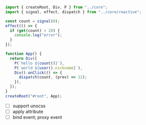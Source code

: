 ```ts
import { createRoot, Div, P } from "../core";
import { signal, effect, dispatch } from "../core/reactive";

const count = signal(0);
effect(() => {
  if (get(count) > 20) {
    console.log("error");
  }
});

function App() {
  return Div([
    P(`hello ${count()}`),
    P(`world ${user().nickname}`),
    Div().onClick(() => {
      dispatch(count, (prev) => 12);
    }),
  ]);
}
createRoot("#root", App);
```

- [ ] support unocss
- [ ] apply attribute
- [ ] bind event; proxy event
